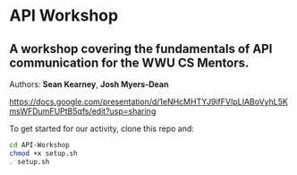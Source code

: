 # API Workshop
## A workshop covering the fundamentals of API communication for the WWU CS Mentors.
Authors: __Sean Kearney__, __Josh Myers-Dean__

https://docs.google.com/presentation/d/1eNHcMHTYJ9ifFVIpLIABoVyhL5KmsWFDumFUPtB5qfs/edit?usp=sharing

To get started for our activity, clone this repo and:
```bash
cd API-Workshop
chmod +x setup.sh
. setup.sh
```

